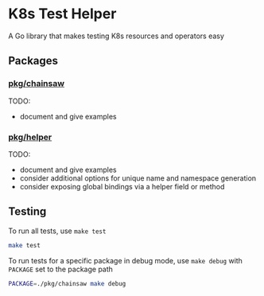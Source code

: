 # K8s Test Helper

A Go library that makes testing K8s resources and operators easy

## Packages

### [pkg/chainsaw](./pkg/chainsaw/)

TODO:
- document and give examples

### [pkg/helper](./pkg/helper/)

TODO:
- document and give examples
- consider additional options for unique name and namespace generation
- consider exposing global bindings via a helper field or method

## Testing

To run all tests, use `make test`

```sh
make test
```

To run tests for a specific package in debug mode, use `make debug` with `PACKAGE` set to the package path

```sh
PACKAGE=./pkg/chainsaw make debug
```
